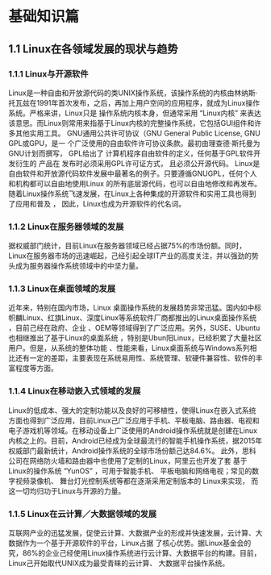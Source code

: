 # 基础知识篇

## 1.1 Linux在各领域发展的现状与趋势

### 1.1.1 Linux与开源软件

Linux是一种自由和开放源代码的类UNIX操作系统，该操作系统的内核由林纳斯·托瓦兹在1991年首次发布，之后，再加上用户空间的应用程序，就成为Linux操作系统。严格来讲，Linux只是 操作系统内核本身，但通常采用 “Linux内核” 来表达该意思。而Linux则常用来指基于Linux内核的完整操作系统，它包括GUI组件和许多其他实用工具。
GNU通用公共许可协议（GNU General Public License, GNU GPL或GPU，是一 个广泛使用的自由软件许可协议条款。最初由理查德·斯托曼为GNU计划而撰写， GPL给出了 计算机程序自由软件的定义，任何基于GPL软件开发衍生的 产品在 发布时必须采用GPL许可证方式， 且必须公开源代码。
Linux是自由软件和开放源代码软件发展中最著名的例子。只要遵循GNUGPL，任何个人和机构都可以自由地使用Linux 的所有底层源代码，也可以自由地修改和再发布。随着Linux操作系统飞速发展，在Linux上各种集成的开源软件和实用工具也得到了应用和普及 ，
因此，Linux也成为开源软件的代名词。

### 1.1.2 Linux在服务器领域的发展

据权威部门统计，目前Linux在服务器领域已经占据75%的市场份额。同时，Linux在服务器市场的迅速崛起，己经引起全球IT产业的高度关注，并以强劲的势头成为服务器操作系统领域中的中坚力量。

### 1.1.3 Linux在桌面领域的发展

近年来，特别在国内市场，Linux 桌面操作系统的发展趋势非常迅猛。国内如中标帜麟Linux、红旗Linux、深度Linux等系统软件厂商都推出的Linux桌面操作系统 ，目前己经在政府、企业 、OEM等领域得到了广泛应用。另外，SUSE、Ubuntu也相继推出了基于Linux的桌面系统 ，特别是Ubun阳Linux，已经积累了大量社区用户。但是，从系统的整体功能 、性能来看，Linux桌面系统与Windows系列相比还有一定的差距，主要表现在系统易用性、系统管理、软硬件兼容性、软件的丰富程度等方面。

### 1.1.4 Linux在移动嵌入式领域的发展

Linux的低成本、强大的定制功能以及良好的可移植性，使得Linux在嵌入式系统方面也得到广泛应用，目前Linux己广泛应用于手机、平板电脑、路由器、电视和电子游戏机等领域。在移动设备上广泛使用的Android操作系统就是创建在Linux内核之上的。目前，Android已经成为全球最流行的智能手机操作系统，据2015年权威部门最新统计，Android操作系统的全球市场份额己达84.6%。
此外，思科公司在网络防火墙和路由器中也使用了定制的Linux，阿里云也开发了套
基于Linux的操作系统 “YunOS” ，可用于智能手机、 平板电脑和网络电视；常见的数字视频录像机、 舞台灯光控制系统等都在逐渐采用定制版本的 Linux来实现， 而这一切均归功于Linux与开源的力量。

### 1.1.5 Linux在云计算／大数据领域的发展

互联网产业的迅猛发展，促使云计算、大数据产业的形成并快速发展，云计算、大数据作为一个基于开源软件的平台，Linux占据 了核心优势。据Linux基金会的究，86%的企业己经使用Linux操作系统进行云计算、大数据平台的构建。目前，Linux己开始取代UNIX成为最受青睐的云计算、 大数据平台操作系统。









  
